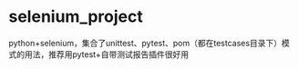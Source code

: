 # selenium_project
python+selenium，集合了unittest、pytest、pom（都在testcases目录下）模式的用法，推荐用pytest+自带测试报告插件很好用
